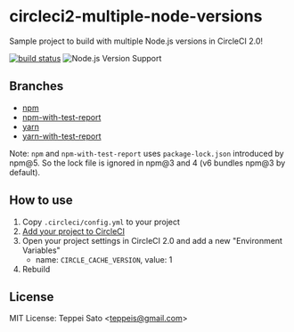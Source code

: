 circleci2-multiple-node-versions
====
Sample project to build with multiple Node.js versions in CircleCI 2.0!

[![build status][circleci-image]][circleci-url]
![Node.js Version Support][node-version]

## Branches

- [npm](https://github.com/teppeis-sandbox/circleci2-multiple-node-versions/tree/npm)
- [npm-with-test-report](https://github.com/teppeis-sandbox/circleci2-multiple-node-versions/tree/npm-with-test-report)
- [yarn](https://github.com/teppeis-sandbox/circleci2-multiple-node-versions/tree/yarn)
- [yarn-with-test-report](https://github.com/teppeis-sandbox/circleci2-multiple-node-versions/tree/yarn-with-test-report)

Note: `npm` and `npm-with-test-report` uses `package-lock.json` introduced by npm@5.
So the lock file is ignored in npm@3 and 4 (v6 bundles npm@3 by default).

## How to use

1. Copy `.circleci/config.yml` to your project
2. [Add your project to CircleCI](https://circleci.com/docs/2.0/first-steps/)
3. Open your project settings in CircleCI 2.0 and add a new "Environment Variables"
    - name: `CIRCLE_CACHE_VERSION`, value: 1
4. Rebuild

## License

MIT License: Teppei Sato &lt;teppeis@gmail.com&gt;

[circleci-image]: https://circleci.com/gh/teppeis-sandbox/circleci2-multiple-node-versions.svg?style=shield
[circleci-url]: https://circleci.com/gh/teppeis-sandbox/circleci2-multiple-node-versions
[node-version]: https://img.shields.io/badge/Node.js%20support-v6,v8,v10-brightgreen.svg
